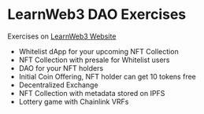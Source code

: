 # LearnWeb3 DAO Exercises

Exercises on [LearnWeb3 Website](https://learnweb3.io/)

- Whitelist dApp for your upcoming NFT Collection
- NFT Collection with presale for Whitelist users
- DAO for your NFT holders
- Initial Coin Offering, NFT holder can get 10 tokens free
- Decentralized Exchange
- NFT Collection with metadata stored on IPFS
- Lottery game with Chainlink VRFs
